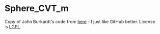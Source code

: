 # Sphere\_CVT\_m

Copy of John Burkardt's code from [here](http://people.sc.fsu.edu/~jburkardt/m_src/sphere_cvt/sphere_cvt.html) - I just like GitHub better.
License is [LGPL](https://raw.githubusercontent.com/Sciss/Sphere_CVT_m/master/gnu_lgpl.txt).
